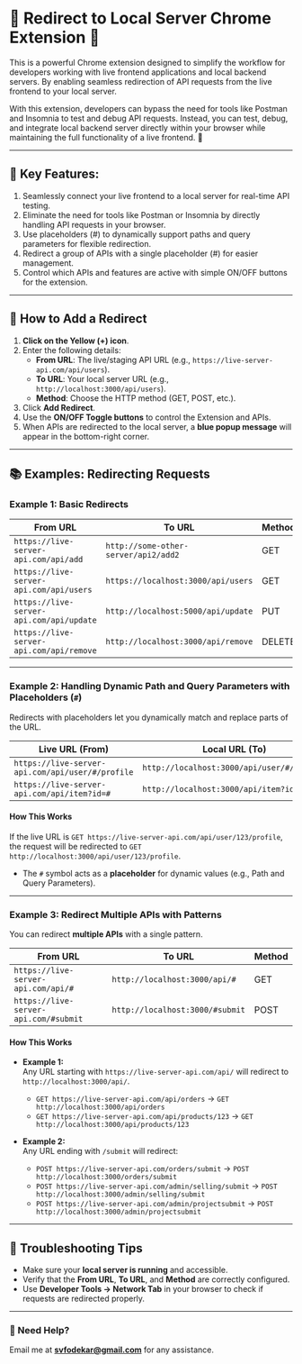 # 🌟 Redirect to Local Server Chrome Extension 🌟  

This is a powerful Chrome extension designed to simplify the workflow for developers working with live frontend applications and local backend servers. By enabling seamless redirection of API requests from the live frontend to your local server.

With this extension, developers can bypass the need for tools like Postman and Insomnia to test and debug API requests. Instead, you can test, debug, and integrate local backend server directly within your browser while maintaining the full functionality of a live frontend. 🚀  

---
## 🎯 Key Features:
1. Seamlessly connect your live frontend to a local server for real-time API testing.
2. Eliminate the need for tools like Postman or Insomnia by directly handling API requests in your browser.
3. Use placeholders (#) to dynamically support paths and query parameters for flexible redirection.
4. Redirect a group of APIs with a single placeholder (#) for easier management.
5. Control which APIs and features are active with simple ON/OFF buttons for the extension.
---

## 🎯 How to Add a Redirect  
1. **Click on the Yellow (+) icon**.  
2. Enter the following details:  
   - **From URL**: The live/staging API URL (e.g., `https://live-server-api.com/api/users`).  
   - **To URL**: Your local server URL (e.g., `http://localhost:3000/api/users`).  
   - **Method**: Choose the HTTP method (GET, POST, etc.).  
3. Click **Add Redirect**.  
4. Use the **ON/OFF Toggle buttons** to control the Extension and APIs.  
5. When APIs are redirected to the local server, a **blue popup message** will appear in the bottom-right corner.  

---

## 📚 Examples: Redirecting Requests  

### Example 1: Basic Redirects  
| **From URL**                    | **To URL**                        | **Method** |
|----------------------------------------|-------------------------------------------|------------|
| `https://live-server-api.com/api/add`     | `http://some-other-server/api2/add2`   | GET        |
| `https://live-server-api.com/api/users`   | `https://localhost:3000/api/users`    | GET        |
| `https://live-server-api.com/api/update`  | `http://localhost:5000/api/update`   | PUT        |
| `https://live-server-api.com/api/remove` | `http://localhost:3000/api/remove` | DELETE     |

---

### Example 2: Handling Dynamic Path and Query Parameters with Placeholders (`#`)  
Redirects with placeholders let you dynamically match and replace parts of the URL.  

| **Live URL (From)**                       | **Local URL (To)**                     | **Method** |
|-------------------------------------------|----------------------------------------|------------|
| `https://live-server-api.com/api/user/#/profile` | `http://localhost:3000/api/user/#/profile` | GET    |
| `https://live-server-api.com/api/item?id=#` | `http://localhost:3000/api/item?id=#` | DELETE   |

#### **How This Works**  
  If the live URL is `GET https://live-server-api.com/api/user/123/profile`, the request will be redirected to `GET http://localhost:3000/api/user/123/profile`.  
- The `#` symbol acts as a **placeholder** for dynamic values (e.g., Path and Query Parameters).  

---

### Example 3: Redirect Multiple APIs with Patterns  
You can redirect **multiple APIs** with a single pattern.  

| **From URL**              | **To URL**               | **Method** |
|----------------------------------|----------------------------------|------------|
| `https://live-server-api.com/api/#` | `http://localhost:3000/api/#`| GET        |
| `https://live-server-api.com/#submit` | `http://localhost:3000/#submit` | POST    |

#### **How This Works**  
- **Example 1:**  
  Any URL starting with `https://live-server-api.com/api/` will redirect to `http://localhost:3000/api/`.  
  - `GET https://live-server-api.com/api/orders` → `GET http://localhost:3000/api/orders`  
  - `GET https://live-server-api.com/api/products/123` → `GET http://localhost:3000/api/products/123`  

- **Example 2:**  
  Any URL ending with `/submit` will redirect:  
  - `POST https://live-server-api.com/orders/submit` → `POST http://localhost:3000/orders/submit`  
  - `POST https://live-server-api.com/admin/selling/submit` → `POST http://localhost:3000/admin/selling/submit`
  - `POST https://live-server-api.com/admin/projectsubmit` → `POST http://localhost:3000/admin/projectsubmit` 

---

## 🔧 Troubleshooting Tips  
- Make sure your **local server is running** and accessible.  
- Verify that the **From URL**, **To URL**, and **Method** are correctly configured.  
- Use **Developer Tools → Network Tab** in your browser to check if requests are redirected properly.  

---

### 📧 Need Help?  
Email me at **svfodekar@gmail.com** for any assistance.  
